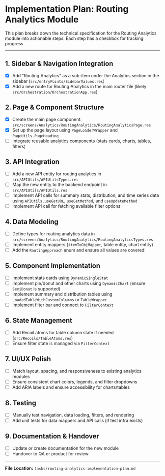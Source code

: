 # Implementation Plan: Routing Analytics Module

This plan breaks down the technical specification for the Routing Analytics module into actionable steps. Each step has a checkbox for tracking progress.

---

## 1. Sidebar & Navigation Integration

- [x] Add "Routing Analytics" as a sub-item under the Analytics section in the sidebar (`src/entryPoints/SidebarValues.res`)
- [x] Add a new route for Routing Analytics in the main router file (likely `src/Orchestration/OrchestrationApp.res`)

## 2. Page & Component Structure

- [x] Create the main page component: `src/screens/Analytics/RoutingAnalytics/RoutingAnalyticsPage.res`
- [x] Set up the page layout using `PageLoaderWrapper` and `PageUtils.PageHeading`
- [ ] Integrate reusable analytics components (stats cards, charts, tables, filters)

## 3. API Integration

- [ ] Add a new API entity for routing analytics in `src/APIUtils/APIUtilsTypes.res`
- [ ] Map the new entity to the backend endpoint in `src/APIUtils/APIUtils.res`
- [ ] Implement API calls for summary stats, distribution, and time series data using `APIUtils.useGetURL`, `useGetMethod`, and `useUpdateMethod`
- [ ] Implement API call for fetching available filter options

## 4. Data Modeling

- [ ] Define types for routing analytics data in `src/screens/Analytics/RoutingAnalytics/RoutingAnalyticsTypes.res`
- [ ] Implement entity mappers (`itemToObjMapper`, table entity, chart entity)
- [ ] Add the `RoutingApproach` enum and ensure all values are covered

## 5. Component Implementation

- [ ] Implement stats cards using `DynamicSingleStat`
- [ ] Implement pie/donut and other charts using `DynamicChart` (ensure `SemiDonut` is supported)
- [ ] Implement summary and distribution tables using `LoadedTableWithCustomColumns` or `TableWrapper`
- [ ] Implement filter bar and connect to `FilterContext`

## 6. State Management

- [ ] Add Recoil atoms for table column state if needed (`src/Recoils/TableAtoms.res`)
- [ ] Ensure filter state is managed via `FilterContext`

## 7. UI/UX Polish

- [ ] Match layout, spacing, and responsiveness to existing analytics modules
- [ ] Ensure consistent chart colors, legends, and filter dropdowns
- [ ] Add ARIA labels and ensure accessibility for charts/tables

## 8. Testing

- [ ] Manually test navigation, data loading, filters, and rendering
- [ ] Add unit tests for data mappers and API calls (if test infra exists)

## 9. Documentation & Handover

- [ ] Update or create documentation for the new module
- [ ] Handover to QA or product for review

---

**File Location:** `tasks/routing-analytics-implementation-plan.md` 